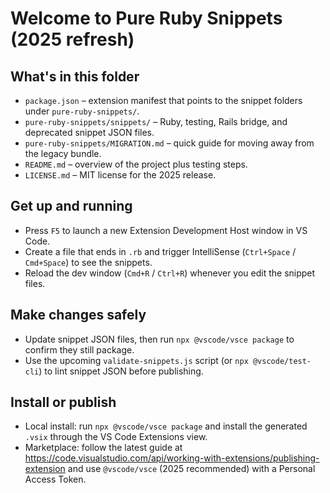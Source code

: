 # Welcome to Pure Ruby Snippets (2025 refresh)

## What's in this folder
* `package.json` – extension manifest that points to the snippet folders under `pure-ruby-snippets/`.
* `pure-ruby-snippets/snippets/` – Ruby, testing, Rails bridge, and deprecated snippet JSON files.
* `pure-ruby-snippets/MIGRATION.md` – quick guide for moving away from the legacy bundle.
* `README.md` – overview of the project plus testing steps.
* `LICENSE.md` – MIT license for the 2025 release.

## Get up and running
* Press `F5` to launch a new Extension Development Host window in VS Code.
* Create a file that ends in `.rb` and trigger IntelliSense (`Ctrl+Space` / `Cmd+Space`) to see the snippets.
* Reload the dev window (`Cmd+R` / `Ctrl+R`) whenever you edit the snippet files.

## Make changes safely
* Update snippet JSON files, then run `npx @vscode/vsce package` to confirm they still package.
* Use the upcoming `validate-snippets.js` script (or `npx @vscode/test-cli`) to lint snippet JSON before publishing.

## Install or publish
* Local install: run `npx @vscode/vsce package` and install the generated `.vsix` through the VS Code Extensions view.
* Marketplace: follow the latest guide at https://code.visualstudio.com/api/working-with-extensions/publishing-extension and use `@vscode/vsce` (2025 recommended) with a Personal Access Token.
